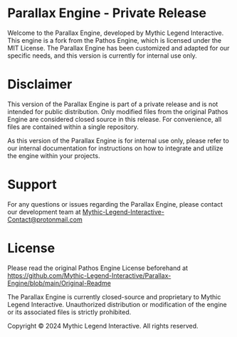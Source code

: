 # Parallax Engine - Private Release
Welcome to the Parallax Engine, developed by Mythic Legend Interactive. This engine is a fork from the Pathos Engine, which is licensed under the MIT License. The Parallax Engine has been customized and adapted for our specific needs, and this version is currently for internal use only.

# Disclaimer
This version of the Parallax Engine is part of a private release and is not intended for public distribution. Only modified files from the original Pathos Engine are considered closed source in this release. For convenience, all files are contained within a single repository.

As this version of the Parallax Engine is for internal use only, please refer to our internal documentation for instructions on how to integrate and utilize the engine within your projects.

# Support
For any questions or issues regarding the Parallax Engine, please contact our development team at Mythic-Legend-Interactive-Contact@protonmail.com

# License
Please read the original Pathos Engine License beforehand at https://github.com/Mythic-Legend-Interactive/Parallax-Engine/blob/main/Original-Readme

The Parallax Engine is currently closed-source and proprietary to Mythic Legend Interactive. Unauthorized distribution or modification of the engine or its associated files is strictly prohibited.

Copyright © 2024 Mythic Legend Interactive. All rights reserved.

